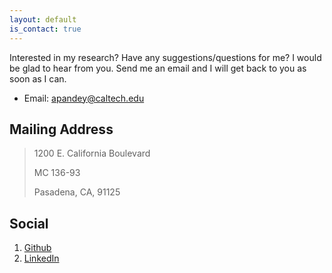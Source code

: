 ```yaml
---
layout: default
is_contact: true
---
```

Interested in my research? Have any suggestions/questions for me? I would be glad to hear from you. 
Send me an email and I will get back to you as soon as I can.

* Email: [apandey@caltech.edu](mailto:apandey@caltech.edu)

## Mailing Address

> 1200 E. California Boulevard
>
> MC 136-93
>
> Pasadena, CA, 91125


## Social

1. [Github](https://github.com/ayush9pandey)
2. [LinkedIn](https://in.linkedin.com/in/ayush9pandey)
